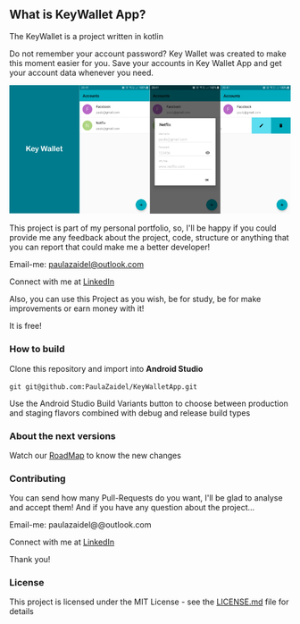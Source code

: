 ## What is KeyWallet App?
The KeyWallet is a project written in kotlin

Do not remember your account password? Key Wallet was created to make this moment easier for you. Save your accounts in Key Wallet App and get your account data whenever you need.

![](https://github.com/PaulaZaidel/KeyWalletApp/blob/master/images/screens.png)

This project is part of my personal portfolio, so, I'll be happy if you could provide me any feedback about the project, code, structure or anything that you can report that could make me a better developer!

Email-me: paulazaidel@outlook.com

Connect with me at [LinkedIn](https://www.linkedin.com/in/paulazaidel/)

Also, you can use this Project as you wish, be for study, be for make improvements or earn money with it!

It is free!

### How to build
Clone this repository and import into **Android Studio**

`git git@github.com:PaulaZaidel/KeyWalletApp.git`

Use the Android Studio Build Variants button to choose between production and staging flavors combined with debug and release build types

### About the next versions
Watch our [RoadMap](https://github.com/PaulaZaidel/KeyWalletApp/wiki) to know the new changes

### Contributing
You can send how many Pull-Requests do you want, I'll be glad to analyse and accept them! And if you have any question about the project...

Email-me: paulazaidel@@outlook.com

Connect with me at [LinkedIn](https://www.linkedin.com/in/paulazaidel/)

Thank you!

### License
This project is licensed under the MIT License - see the [LICENSE.md](https://github.com/PaulaZaidel/KeyWalletApp/blob/master/LICENSE) file for details
